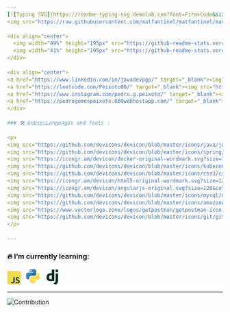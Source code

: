 ```yaml
---
[![Typing SVG](https://readme-typing-svg.demolab.com?font=Fira+Code&size=35&height=70&duration=2000&color=00F7EC&pause=1250&vCenter=false&center=true&width=1000&lines=Hello%2C+My+name+is+Pedro+Gomes;I'm+a+Software+Enginner;Back-End+Developer)](https://git.io/typing-svg)
<img src="https://raw.githubusercontent.com/matfantinel/matfantinel/master/waves.svg" width="100%" height="60">

<div align="center">  
  <img width="49%" height="195px" src="https://github-readme-stats.vercel.app/api?username=RelativeDev&show_icons=true&count_private=true&hide_border=true&title_color=00bfbf&icon_color=00bfbf&text_color=c9d1d9&bg_color=0d1117" alt="Matheus Maia Alvarez github stats" /> 
  <img width="41%" height="195px" src="https://github-readme-stats.vercel.app/api/top-langs/?username=RelativeDev&layout=compact&hide_border=true&title_color=00bfbf&text_color=00bfbf&bg_color=0d1117" />
</div>

<div align="center">
<a href="https://www.linkedin.com/in/javadevpgp/" target="_blank"><img src="https://img.shields.io/badge/LinkedIn-0077B5?style=for-the-badge&logo=linkedin&logoColor=white"</a>
<a href="https://leetcode.com/Peixoto00/" target="_blank"><img src="https://img.shields.io/badge/-LeetCode-FFA116?style=for-the-badge&logo=LeetCode&logoColor=black"</a>
<a href="https://www.instagram.com/pedro.g.peixoto/" target="_blank"><img src="https://img.shields.io/badge/-Instagram-%23E4405F?style=for-the-badge&logo=instagram&logoColor=white"</a>
<a href="https://pedrogomespeixoto.000webhostapp.com/" target="_blank"><img src="https://img.shields.io/badge/website-000000?style=for-the-badge&logo=About.me&logoColor=white"</a>
</div> 

### 🛠 &nbsp;Languages and Tools :

<p>
<img src="https://github.com/devicons/devicon/blob/master/icons/java/java-original-wordmark.svg" title="Java" alt="Java" width="50" height="50"/>&nbsp;
<img src="https://github.com/devicons/devicon/blob/master/icons/spring/spring-original-wordmark.svg" title="Spring" alt="Spring" width="50" height="50"/>&nbsp;
<img src="https://icongr.am/devicon/docker-original-wordmark.svg?size=128&color=eb6a00" title="Docker" alt="Docker" width="50" height="50"/>&nbsp;
<img src="https://github.com/devicons/devicon/blob/master/icons/kubernetes/kubernetes-plain-wordmark.svg" title="Kubernets" alt="Kubernets" width="50" height="50"/>&nbsp;
<img src="https://github.com/devicons/devicon/blob/master/icons/css3/css3-plain-wordmark.svg"  title="CSS3" alt="CSS" width="45" height="45"/>&nbsp;
<img src="https://icongr.am/devicon/html5-original-wordmark.svg?size=128&color=eb6a00" title="HTML5" alt="HTML" width="45" height="45"/>&nbsp;
<img src="https://icongr.am/devicon/angularjs-original.svg?size=128&color=currentColor" title="Angular" alt="Angular" width="40" height="40"/>&nbsp;
<img src="https://github.com/devicons/devicon/blob/master/icons/mysql/mysql-original-wordmark.svg" title="MySQL"  alt="MySQL" width="65" height="60"/>&nbsp;
<img src="https://github.com/devicons/devicon/blob/master/icons/amazonwebservices/amazonwebservices-plain-wordmark.svg" title="AWS" alt="AWS" width="65" height="60"/>&nbsp;
<img src="https://www.vectorlogo.zone/logos/getpostman/getpostman-icon.svg" title="Postman"  alt="Postman" width="38" height="38"/>&nbsp;
<img src="https://github.com/devicons/devicon/blob/master/icons/git/git-original-wordmark.svg" title="Git" **alt="Git" width="60" height="60"/>&nbsp;
</p>

---
```


### 🔥 I’m currently learning:

<p>
<img src="https://github.com/devicons/devicon/blob/master/icons/javascript/javascript-original.svg" title="JavaScript" alt="JavaScript" width="32" height="32"/>&nbsp;
<img src="https://github.com/devicons/devicon/blob/master/icons/python/python-original.svg" title="Python" alt="Python" width="40" height="40"/>&nbsp;
<img src="https://github.com/devicons/devicon/blob/master/icons/django/django-plain.svg" title="Django" alt="Django" width="35" height="35"/>&nbsp;
</p>

---

![Contribution](https://activity-graph.herokuapp.com/graph?username=RelativeDev&theme=gotham&hide_border=true&area=true)

<!--
**RelativeDev/RelativeDev** is a ✨ _special_ ✨ repository because its `README.md` (this file) appears on your GitHub profile.

Here are some ideas to get you started:

- 🔭 I’m currently working on ...
- 🌱 I’m currently learning ...
- 👯 I’m looking to collaborate on ...
- 🤔 I’m looking for help with ...
- 💬 Ask me about ...
- 📫 How to reach me: ...
- 😄 Pronouns: ...
- ⚡ Fun fact: ...
-->
